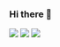 ### Hi there 👋
<img src="https://img.shields.io/badge/LibreOffice-green?style=for-the-badge&logo=libreoffice&logoColor=white"/> <img src="https://img.shields.io/badge/Google-4285F4?style=for-the-badge&logo=google&logoColor=white"/> 
<img src="https://img.shields.io/badge/Arduino-78dbe2?style=for-the-badge&logo=arduino&logoColor=white"/>
